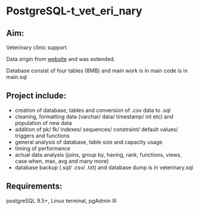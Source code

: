 # PostgreSQL-t_vet_eri_nary

## Aim: 
Veterinary clinic support

Data origin from [website](https://www.superdatascience.com/pages/sql) and was extended. 

Database consist of four tables (8MB) and main work is in main code is in main.sql

## Project include:
- creation of database, tables and conversion of .csv data to .sql
- cleaning, formatting data (varchar/ data/ timestamp/ int etc) and population of new data
- addition of pk/ fk/ indexes/ sequences/ constraint/ default values/ triggers and functions
- general analysis of database, table size and capacity usage
- timing of performance
- actual data analysis (joins, group by, having, rank, functions, views, case when, max, avg and many more)
- database backup (.sql/ .csv/ .txt) and database dump is in veterinary.sql

## Requirements: 
postgreSQL 9.5+, Linux terminal, pgAdmin III
